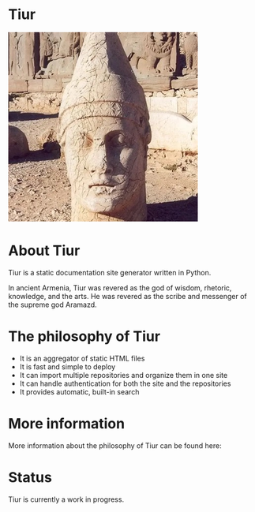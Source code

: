 # Tiur

![tiur-statue](images/tiur-image.jpeg)

# About Tiur

Tiur is a static documentation site generator written in Python.

In ancient Armenia, Tiur was revered as the god of wisdom, rhetoric, knowledge, and the arts. He was revered as the scribe and messenger of the supreme god Aramazd.

# The philosophy of Tiur 

* It is an aggregator of static HTML files 
* It is fast and simple to deploy
* It can import multiple repositories and organize them in one site
* It can handle authentication for both the site and the repositories
* It provides automatic, built-in search

# More information

More information about the philosophy of Tiur can be found here: 

# Status

Tiur is currently a work in progress.
